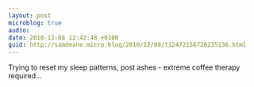 ```yaml
---
layout: post
microblog: true
audio: 
date: 2010-12-08 12:42:48 +0100
guid: http://samdeane.micro.blog/2010/12/08/t12472156726235136.html
---
```

Trying to reset my sleep patterns, post ashes - extreme coffee therapy required...
